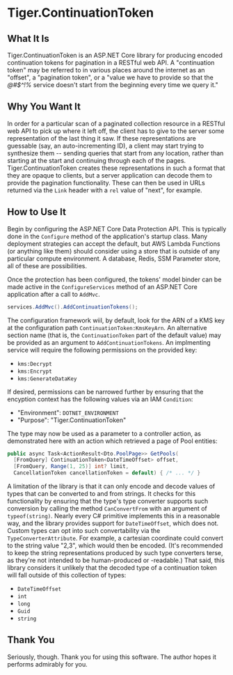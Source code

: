 # Tiger.ContinuationToken

## What It Is

Tiger.ContinuationToken is an ASP.NET Core library for producing encoded continuation tokens for pagination in a RESTful web API. A "continuation token" may be referred to in various places around the internet as an "offset", a "pagination token", or a "value we have to provide so that the _@#$^!%_ service doesn't start from the beginning every time we query it."

## Why You Want It

In order for a particular scan of a paginated collection resource in a RESTful web API to pick up where it left off, the client has to give to the server some representation of the last thing it saw. If these representations are guessable (say, an auto-incrementing ID), a client may start trying to synthesize them -- sending queries that start from any location, rather than starting at the start and continuing through each of the pages. Tiger.ContinuationToken creates these representations in such a format that they are opaque to clients, but a server application can decode them to provide the pagination functionality. These can then be used in URLs returned via the `Link` header with a `rel` value of "next", for example.

## How to Use It

Begin by configuring the ASP.NET Core Data Protection API. This is typically done in the `Configure` method of the application's startup class. Many deployment strategies can accept the default, but AWS Lambda Functions (or anything like them) should consider using a store that is outside of any particular compute environment. A database, Redis, SSM Parameter store, all of these are possibilities.

Once the protection has been configured, the tokens' model binder can be made active in the `ConfigureServices` method of an ASP.NET Core application after a call to `AddMvc`.

```csharp
services.AddMvc().AddContinuationTokens();
```

The configuration framework wiil, by default, look for the ARN of a KMS key at the configuration path `ContinuationToken:KmsKeyArn`. An alternative section name (that is, the `ContinuationToken` part of the default value) may be provided as an argument to `AddContinuationTokens`. An implmenting service will require the following permissions on the provided key:

- `kms:Decrypt`
- `kms:Encrypt`
- `kms:GenerateDataKey`

If desired, permissions can be narrowed further by ensuring that the encyption context has the following values via an IAM `Condition`:

- "Environment": `DOTNET_ENVIRONMENT`
- "Purpose": "Tiger.ContinuationToken"

The type may now be used as a parameter to a controller action, as demonstrated here with an action which retrieved a page of Pool entities:

```csharp
public async Task<ActionResult<Dto.PoolPage>> GetPools(
  [FromQuery] ContinuationToken<DateTimeOffset> offset,
  [FromQuery, Range(1, 25)] int? limit,
  CancellationToken cancellationToken = default) { /* ... */ }
```

A limitation of the library is that it can only encode and decode values of types that can be converted to and from strings. It checks for this functionality by ensuring that the type's type converter supports such conversion by calling the method `CanConvertFrom` with an argument of `typeof(string)`. Nearly every C# primitive implements this in a reasonable way, and the library provides support for `DateTimeOffset`, which does not. Custom types can opt into such convertability via the `TypeConverterAttribute`. For example, a cartesian coordinate could convert to the string value "2,3", which would then be encoded. (It's recommended to keep the string representations produced by such type converters terse, as they're not intended to be human-produced or -readable.) That said, this library considers it unlikely that the decoded type of a continuation token will fall outside of this collection of types:

- `DateTimeOffset`
- `int`
- `long`
- `Guid`
- `string`

## Thank You

Seriously, though. Thank you for using this software. The author hopes it performs admirably for you.
